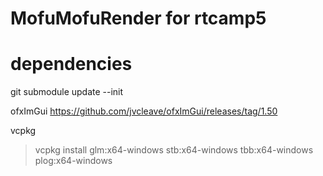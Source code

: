 # MofuMofuRender for rtcamp5
# dependencies
git submodule update --init

ofxImGui
https://github.com/jvcleave/ofxImGui/releases/tag/1.50

vcpkg 

> vcpkg install glm:x64-windows stb:x64-windows tbb:x64-windows plog:x64-windows
